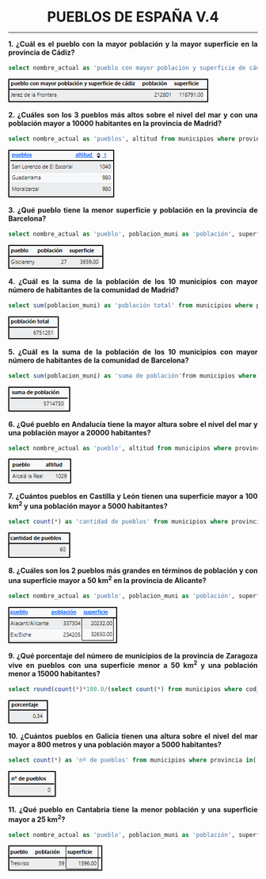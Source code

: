 <style>
  h1{
    text-align: center;
    font-weight: bold;
    border: none;
    margin-bottom: 0px;
  }

  p{
    text-align: justify;
  }

  img{
    border: 2px solid black;
  }
</style>

<h1>PUEBLOS DE ESPAÑA V.4</h1>

<hr>

<p><b>1. ¿Cuál es el pueblo con la mayor población y la mayor superficie en la provincia de Cádiz?</b></p>

```sql
select nombre_actual as 'pueblo con mayor población y superficie de cádiz', poblacion_muni as 'población', superficie from municipios where provincia='cadiz' order by poblacion_muni desc, superficie desc limit 1;
```

<img src="img/1.png">

<p><b>2. ¿Cuáles son los 3 pueblos más altos sobre el nivel del mar y con una población mayor a 10000 habitantes en la provincia de Madrid?</b></p>

```sql
select nombre_actual as 'pueblos', altitud from municipios where provincia='madrid' and poblacion_muni>10000 order by altitud desc limit 3;
```

<img src="img/2.png">

<p><b>3. ¿Qué pueblo tiene la menor superficie y población en la provincia de Barcelona?</b></p>

```sql
select nombre_actual as 'pueblo', poblacion_muni as 'población', superficie from municipios where provincia='barcelona' order by poblacion_muni asc, superficie asc limit 1;
```

<img src="img/3.png">

<p><b>4. ¿Cuál es la suma de la población de los 10 municipios con mayor número de habitantes de la comunidad de Madrid?</b></p>

```sql
select sum(poblacion_muni) as 'población total' from municipios where provincia='madrid' order by poblacion_muni desc limit 10;
```

<img src="img/4.png">

<p><b>5. ¿Cuál es la suma de la población de los 10 municipios con mayor número de habitantes de la comunidad de Barcelona?</b></p>

```sql
select sum(poblacion_muni) as 'suma de población'from municipios where provincia='barcelona' order by poblacion_muni desc limit 10;
```

<img src="img/5.png">

<p><b>6. ¿Qué pueblo en Andalucía tiene la mayor altura sobre el nivel del mar y una población mayor a 20000 habitantes?</b></p>

```sql
select nombre_actual as 'pueblo', altitud from municipios where provincia in('málaga', 'cádiz', 'sevilla', 'huelva', 'córdoba', 'jaén', 'granada', 'almería') and poblacion_muni>20000 order by altitud desc limit 1;
```

<img src="img/6.png">

<p><b>7. ¿Cuántos pueblos en Castilla y León tienen una superficie mayor a 100 km<sup>2</sup> y una población mayor a 5000 habitantes?</b></p>

```sql
select count(*) as 'cantidad de pueblos' from municipios where provincia in('ávila', 'burgos', 'leon', 'palencia', 'salamanca', 'segovia', 'soria', 'valladolid', 'zamora') and poblacion_muni>5000 and superficie>100;
```

<img src="img/7.png">

<p><b>8. ¿Cuáles son los 2 pueblos más grandes en términos de población y con una superficie mayor a 50 km<sup>2</sup> en la provincia de Alicante?</b></p>

```sql
select nombre_actual as 'pueblo', poblacion_muni as 'población', superficie from municipios where provincia='alacant/alicante' and superficie>50 order by poblacion_muni desc limit 2;
```

<img src="img/8.png">

<p><b>9. ¿Qué porcentaje del número de municipios de la provincia de Zaragoza vive en pueblos con una superficie menor a 50 km<sup>2</sup> y una población menor a 15000 habitantes?</b></p>

```sql
select round(count(*)*100.0/(select count(*) from municipios where cod_prov='50'), 2) as 'porcentaje' from municipios where cod_prov='50' and poblacion_muni<15000 AND superficie<50;
```

<img src="img/9.png">

<p><b>10. ¿Cuántos pueblos en Galicia tienen una altura sobre el nivel del mar mayor a 800 metros y una población mayor a 5000 habitantes?</b></p>

```sql
select count(*) as 'nº de pueblos' from municipios where provincia in('la coruña', 'lugo', 'orense', 'pontevedra') and altitud>800 and poblacion_muni>5000;
```

<img src="img/10.png">

<p><b>11. ¿Qué pueblo en Cantabria tiene la menor población y una superficie mayor a 25 km<sup>2</sup>?</b></p>

```sql
select nombre_actual as 'pueblo', poblacion_muni as 'población', superficie from municipios where provincia='cantabria' and superficie>25 order by poblacion_muni asc limit 1;
```

<img src="img/11.png">
